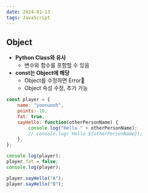 ```yaml
---
date: 2024-01-13
tags: JavaScript
---
```


## Object

- **Python Class와 유사**
	- 변수와 함수를 포함할 수 있음
- **const는 Object에 해당**
	- Object를 수정하면 Error🚫
	- Object 속성 수정, 추가 가능

```js
const player = {
    name: "yoonuooh",
    points: 10,
    fat: true,
	sayHello: function(otherPersonName) {
        console.log("Hello " + otherPersonName);
	    // console.log(`Hello ${otherPersonName});
    },
};

console.log(player);
player.fat = false;
console.log(player);

player.sayHello("A");
player.sayHello("B");
```
